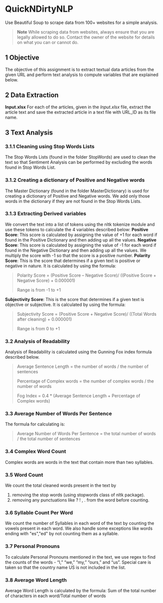 # QuickNDirtyNLP
Use Beautiful Soup to scrape data from 100+ websites for a simple analysis.

> **Note**
> While scraping data from websites, always ensure that you are legally allowed to do so. Contact the owner of the website for details on what you can or cannot do. 


## 1	Objective
The objective of this assignment is to extract textual data articles from the given URL and perform text analysis to compute variables that are explained below. 

## 2	Data Extraction
**Input.xlsx**
For each of the articles, given in the *Input.xlsx* file, extract the article text and save the extracted article in a text file with URL_ID as its file name.

## 3 Text Analysis
### 3.1.1	Cleaning using Stop Words Lists
The Stop Words Lists (found in the folder StopWords) are used to clean the text so that Sentiment Analysis can be performed by excluding the words found in Stop Words List. 

### 3.1.2	Creating a dictionary of Positive and Negative words
The Master Dictionary (found in the folder MasterDictionary) is used for creating a dictionary of Positive and Negative words. We add only those words in the dictionary if they are not found in the Stop Words Lists. 

### 3.1.3	Extracting Derived variables
We convert the text into a list of tokens using the nltk tokenize module and use these tokens to calculate the 4 variables described below:
**Positive Score**: This score is calculated by assigning the value of +1 for each word if found in the Positive Dictionary and then adding up all the values.
**Negative Score**: This score is calculated by assigning the value of -1 for each word if found in the Negative Dictionary and then adding up all the values. We multiply the score with -1 so that the score is a positive number.
**Polarity Score**: This is the score that determines if a given text is positive or negative in nature. It is calculated by using the formula: 
> Polarity Score = (Positive Score – Negative Score)/ ((Positive Score + Negative Score) + 0.000001)
> 
> Range is from -1 to +1

**Subjectivity Score**: This is the score that determines if a given text is objective or subjective. It is calculated by using the formula: 
> Subjectivity Score = (Positive Score + Negative Score)/ ((Total Words after cleaning) + 0.000001)
> 
> Range is from 0 to +1

### 3.2	Analysis of Readability
Analysis of Readability is calculated using the Gunning Fox index formula described below.
> Average Sentence Length = the number of words / the number of sentences
> 
> Percentage of Complex words = the number of complex words / the number of words
> 
> Fog Index = 0.4 * (Average Sentence Length + Percentage of Complex words)

### 3.3	Average Number of Words Per Sentence
The formula for calculating is:
> Average Number of Words Per Sentence = the total number of words / the total number of sentences

### 3.4	Complex Word Count
Complex words are words in the text that contain more than two syllables.

### 3.5	Word Count
We count the total cleaned words present in the text by 
1.	removing the stop words (using stopwords class of nltk package).
2.	removing any punctuations like ? ! , . from the word before counting.

### 3.6	Syllable Count Per Word
We count the number of Syllables in each word of the text by counting the vowels present in each word. We also handle some exceptions like words ending with "es","ed" by not counting them as a syllable.

### 3.7	Personal Pronouns
To calculate Personal Pronouns mentioned in the text, we use regex to find the counts of the words - “I,” “we,” “my,” “ours,” and “us”. Special care is taken so that the country name US is not included in the list.

### 3.8	Average Word Length
Average Word Length is calculated by the formula:
Sum of the total number of characters in each word/Total number of words
